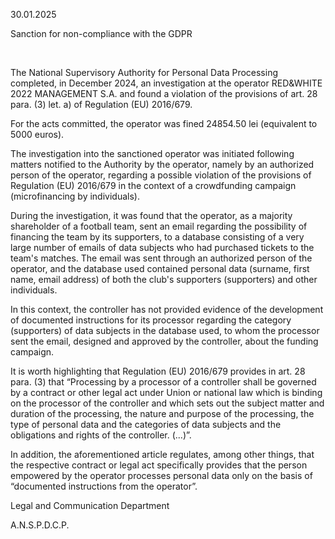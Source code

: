 30.01.2025

Sanction for non-compliance with the GDPR

 

The National Supervisory Authority for Personal Data Processing completed, in December 2024, an investigation at the operator RED&WHITE 2022 MANAGEMENT S.A. and found a violation of the provisions of art. 28 para. (3) let. a) of Regulation (EU) 2016/679.

For the acts committed, the operator was fined 24854.50 lei (equivalent to 5000 euros).

The investigation into the sanctioned operator was initiated following matters notified to the Authority by the operator, namely by an authorized person of the operator, regarding a possible violation of the provisions of Regulation (EU) 2016/679 in the context of a crowdfunding campaign (microfinancing by individuals).

During the investigation, it was found that the operator, as a majority shareholder of a football team, sent an email regarding the possibility of financing the team by its supporters, to a database consisting of a very large number of emails of data subjects who had purchased tickets to the team's matches. The email was sent through an authorized person of the operator, and the database used contained personal data (surname, first name, email address) of both the club's supporters (supporters) and other individuals.

In this context, the controller has not provided evidence of the development of documented instructions for its processor regarding the category (supporters) of data subjects in the database used, to whom the processor sent the email, designed and approved by the controller, about the funding campaign.

It is worth highlighting that Regulation (EU) 2016/679 provides in art. 28 para. (3) that “Processing by a processor of a controller shall be governed by a contract or other legal act under Union or national law which is binding on the processor of the controller and which sets out the subject matter and duration of the processing, the nature and purpose of the processing, the type of personal data and the categories of data subjects and the obligations and rights of the controller. (...)”.

In addition, the aforementioned article regulates, among other things, that the respective contract or legal act specifically provides that the person empowered by the operator processes personal data only on the basis of “documented instructions from the operator”. 

Legal and Communication Department

A.N.S.P.D.C.P.
